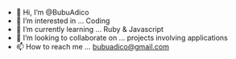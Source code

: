 - 👋 Hi, I’m @BubuAdico
- 👀 I’m interested in ... Coding
- 🌱 I’m currently learning ... Ruby & Javascript
- 💞️ I’m looking to collaborate on ... projects involving applications
- 📫 How to reach me ... bubuadico@gmail.com

<!---
BubuAdico/BubuAdico is a ✨ special ✨ repository because its `README.md` (this file) appears on your GitHub profile.
You can click the Preview link to take a look at your changes.
--->
